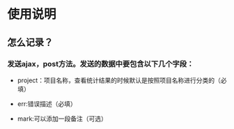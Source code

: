 使用说明
=========


## 怎么记录？

### 发送ajax，post方法。发送的数据中要包含以下几个字段：

+ project：项目名称，查看统计结果的时候默认是按照项目名称进行分类的（必填）

+ err:错误描述（必填）
 
+ mark:可以添加一段备注（可选）
